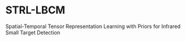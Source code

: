 # STRL-LBCM
Spatial-Temporal Tensor Representation Learning with Priors for Infrared Small Target Detection
